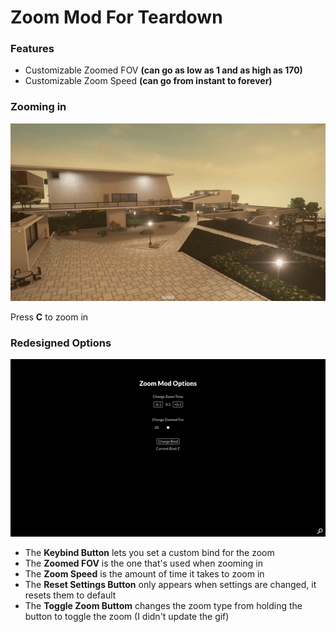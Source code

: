# Zoom Mod For Teardown
### Features

- Customizable Zoomed FOV **(can go as low as 1 and as high as 170)**
- Customizable Zoom Speed **(can go from instant to forever)**

### Zooming in
![](images/Zoom.gif)

Press **C** to zoom in

### Redesigned Options
![](images/options.gif)

- The **Keybind Button** lets you set a custom bind for the zoom
- The **Zoomed FOV** is the one that's used when zooming in 
- The **Zoom Speed** is the amount of time it takes to zoom in 
- The **Reset Settings Button** only appears when settings are changed, it resets them to default
- The **Toggle Zoom Buttom** changes the zoom type from holding the button to toggle the zoom (I didn't update the gif)




